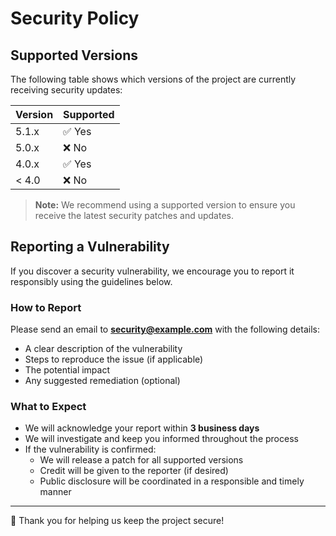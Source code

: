 # Security Policy

## Supported Versions

The following table shows which versions of the project are currently receiving security updates:

| Version | Supported          |
| ------- | ------------------ |
| 5.1.x   | ✅ Yes              |
| 5.0.x   | ❌ No               |
| 4.0.x   | ✅ Yes              |
| < 4.0   | ❌ No               |

> **Note:** We recommend using a supported version to ensure you receive the latest security patches and updates.

## Reporting a Vulnerability

If you discover a security vulnerability, we encourage you to report it responsibly using the guidelines below.

### How to Report

Please send an email to **[security@example.com](mailto:security@example.com)** with the following details:
- A clear description of the vulnerability
- Steps to reproduce the issue (if applicable)
- The potential impact
- Any suggested remediation (optional)

### What to Expect

- We will acknowledge your report within **3 business days**
- We will investigate and keep you informed throughout the process
- If the vulnerability is confirmed:
  - We will release a patch for all supported versions
  - Credit will be given to the reporter (if desired)
  - Public disclosure will be coordinated in a responsible and timely manner

---

🙏 Thank you for helping us keep the project secure!
